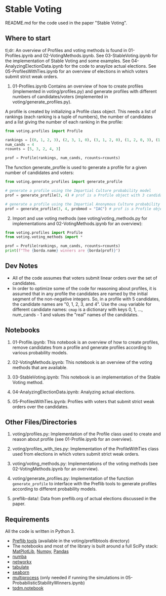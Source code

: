 
# Stable Voting

README.md for the code used in the paper "Stable Voting".  

## Where to start

tl;dr: An overview of Profiles and voting methods is found in 01-Profiles.ipynb and 02-VotingMethods.ipynb.   See 03-StableVoting.ipynb for the implementation of Stable Voting and some examples. See 04-AnalyzingElectionData.ipynb for the code to anaylize actual elections. See 05-ProfilesWithTies.ipynb for an overview of elections in which voters submit strict weak orders. 

1. 01-Profiles.ipynb Contains an overview of how to create profiles (implemented in voting/profiles.py) and generate profiles with different numbers of candidates/voters (implemented in voting/generate_profiles.py).   

A profile is created by initializing a Profile class object.  This needs a list of rankings (each ranking is a tuple of numbers), the number of candidates and a list giving the number of each ranking in the profile:

```python
from voting.profiles import Profile

rankings = [(0, 1, 2, 3), (2, 3, 1, 0), (3, 1, 2, 0), (1, 2, 0, 3), (1, 3, 2, 0)]
num_cands = 4
rcounts = [5, 3, 2, 4, 3]

prof = Profile(rankings, num_cands, rcounts=rcounts)
```

The function generate_profile is used to generate a profile for a given number of candidates and voters:  
```python
from voting.generate_profiles import generate_profile

# generate a profile using the Impartial Culture probability model
prof = generate_profile(3, 4) # prof is a Profile object with 3 candidate and 4 voters

# generate a profile using the Impartial Anonymous Culture probability model
prof = generate_profile(3, 4, probmod = "IAC") # prof is a Profile object with 3 candidate and 4 voters
```

2. Import and use voting methods (see voting/voting_methods.py for implementations and 02-VotingMethods.ipynb for an overview): 

```python
from voting.profiles import Profile
from voting.voting_methods import *

prof = Profile(rankings, num_cands, rcounts=rcounts)
print(f"The {borda.name} winners are {borda(prof)}")
```
## Dev Notes

* All of the code assumes that voters submit linear orders over the set of candidates. 
* In order to optimize some of the code for reasoning about profiles, it is assumed that in any profile the candidates are named by the initial segment of the non-negative integers.  So, in a profile with 5 candidates, the candidate names are "0, 1, 2, 3, and 4".   Use the `cmap` variable for different candidate names: `cmap` is a dictionary with keys 0, 1, ..., num_cands - 1 and values the "real" names of the candidates.  


## Notebooks

1. 01-Profile.ipynb: This notebook is an overview of how to create profiles, remove candidates from a profile and generate profiles according to various probability models.    

2. 02-VotingMethods.ipynb: This notebook is an overview of the voting methods that are available. 

3. 03-StableVoting.ipynb: This notebook is an implementation of the Stable Voting method. 

4. 04-AnalyzingElectionData.ipynb: Analyzing actual elections. 

5. 05-ProfilesWithTies.ipynb: Profiles with voters that submit strict weak orders over the candidates. 



<!-- #region -->
## Other Files/Directories

1. voting/profiles.py: Implementation of the Profile class used to create and reason about profile (see 01-Profile.ipynb for an overview).

2. voting/profiles_with_ties.py: Implementation of the ProfileWithTies class used from elections in which voters submit strict weak orders. 

3. voting/voting_methods.py: Implementations of the voting methods (see 02-VotingMethods.ipynb for an overview).

4. voting/generate_profiles.py: Implementation of  the function `generate_profile` to interface with the Preflib tools to generate profiles according to different probability models. 

5. preflib-data/: Data from preflib.org of actual elections discussed in the paper. 


## Requirements

All the code is written in Python 3. 

- [Preflib tools](https://github.com/PrefLib/PrefLib-Tools) (available in the voting/preflibtools directory)
- The notebooks and most of the library is built around a full SciPy stack: [MatPlotLib](https://matplotlib.org/), [Numpy](https://numpy.org/), [Pandas](https://pandas.pydata.org/)
- [numba](http://numba.pydata.org/) 
- [networkx](https://networkx.org/)
- [tabulate](https://github.com/astanin/python-tabulate)
- [seaborn](https://seaborn.pydata.org/)  
- [multiprocess](https://pypi.org/project/multiprocess/) (only needed if running the simulations in  05-ProbabilisticStabilityWinners.ipynb) 
- [tqdm.notebook](https://github.com/tqdm/tqdm)
<!-- #endregion -->

```python

```
